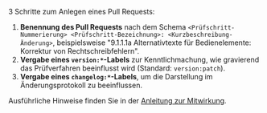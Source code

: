3 Schritte zum Anlegen eines Pull Requests:

1. **Benennung des Pull Requests** nach dem Schema `<Prüfschritt-Nummerierung> <Prüfschritt-Bezeichnung>: <Kurzbeschreibung-Änderung>`, beispielsweise "9.1.1.1a Alternativtexte für Bedienelemente: Korrektur von Rechtschreibfehlern".
2. **Vergabe eines `version:*`-Labels** zur Kenntlichmachung, wie gravierend das Prüfverfahren beeinflusst wird (Standard: `version:patch`).
3. **Vergabe eines `changelog:*`-Labels**, um die Darstellung im Änderungsprotokoll zu beeinflussen.

Ausführliche Hinweise finden Sie in der [Anleitung zur Mitwirkung](/blob/doc/CONTRIBUTING.md).
